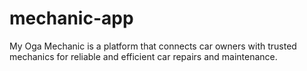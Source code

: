 # mechanic-app
My Oga Mechanic is a platform that connects car owners with trusted mechanics for reliable and efficient car repairs and maintenance.
